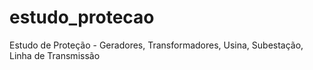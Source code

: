 # estudo_protecao
Estudo de Proteção - Geradores, Transformadores, Usina, Subestação, Linha de Transmissão
